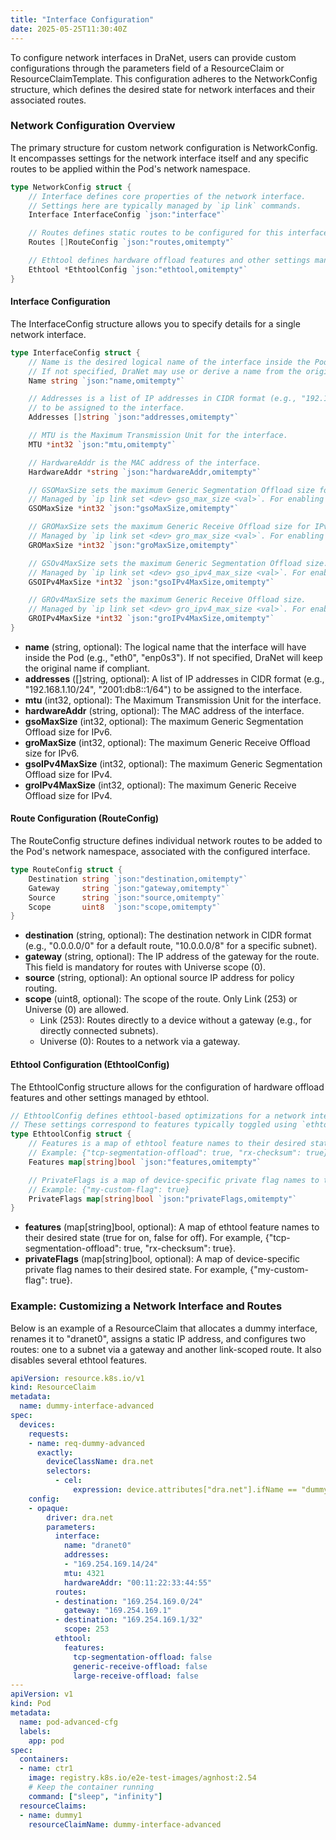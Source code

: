 ```yaml
---
title: "Interface Configuration"
date: 2025-05-25T11:30:40Z
---
```


To configure network interfaces in DraNet, users can provide custom configurations through the parameters field of a ResourceClaim or ResourceClaimTemplate. This configuration adheres to the NetworkConfig structure, which defines the desired state for network interfaces and their associated routes.

### Network Configuration Overview

The primary structure for custom network configuration is NetworkConfig. It encompasses settings for the network interface itself and any specific routes to be applied within the Pod's network namespace.

```go
type NetworkConfig struct {
	// Interface defines core properties of the network interface.
	// Settings here are typically managed by `ip link` commands.
	Interface InterfaceConfig `json:"interface"`

	// Routes defines static routes to be configured for this interface.
	Routes []RouteConfig `json:"routes,omitempty"`

	// Ethtool defines hardware offload features and other settings managed by `ethtool`.
	Ethtool *EthtoolConfig `json:"ethtool,omitempty"`
}
```

#### Interface Configuration

The InterfaceConfig structure allows you to specify details for a single network interface.

```go
type InterfaceConfig struct {
	// Name is the desired logical name of the interface inside the Pod (e.g., "net0", "eth_app").
	// If not specified, DraNet may use or derive a name from the original interface.
	Name string `json:"name,omitempty"`

	// Addresses is a list of IP addresses in CIDR format (e.g., "192.168.1.10/24")
	// to be assigned to the interface.
	Addresses []string `json:"addresses,omitempty"`

	// MTU is the Maximum Transmission Unit for the interface.
	MTU *int32 `json:"mtu,omitempty"`

	// HardwareAddr is the MAC address of the interface.
	HardwareAddr *string `json:"hardwareAddr,omitempty"`

	// GSOMaxSize sets the maximum Generic Segmentation Offload size for IPv6.
	// Managed by `ip link set <dev> gso_max_size <val>`. For enabling Big TCP.
	GSOMaxSize *int32 `json:"gsoMaxSize,omitempty"`

	// GROMaxSize sets the maximum Generic Receive Offload size for IPv6.
	// Managed by `ip link set <dev> gro_max_size <val>`. For enabling Big TCP.
	GROMaxSize *int32 `json:"groMaxSize,omitempty"`

	// GSOv4MaxSize sets the maximum Generic Segmentation Offload size.
	// Managed by `ip link set <dev> gso_ipv4_max_size <val>`. For enabling Big TCP.
	GSOIPv4MaxSize *int32 `json:"gsoIPv4MaxSize,omitempty"`

	// GROv4MaxSize sets the maximum Generic Receive Offload size.
	// Managed by `ip link set <dev> gro_ipv4_max_size <val>`. For enabling Big TCP.
	GROIPv4MaxSize *int32 `json:"groIPv4MaxSize,omitempty"`
}
```

* **name** (string, optional): The logical name that the interface will have inside the Pod (e.g., "eth0", "enp0s3"). If not specified, DraNet will keep the original name if compliant.
* **addresses** ([]string, optional): A list of IP addresses in CIDR format (e.g., "192.168.1.10/24", "2001:db8::1/64") to be assigned to the interface.
* **mtu** (int32, optional): The Maximum Transmission Unit for the interface.
* **hardwareAddr** (string, optional): The MAC address of the interface.
* **gsoMaxSize** (int32, optional): The maximum Generic Segmentation Offload size for IPv6.
* **groMaxSize** (int32, optional): The maximum Generic Receive Offload size for IPv6.
* **gsoIPv4MaxSize** (int32, optional): The maximum Generic Segmentation Offload size for IPv4.
* **groIPv4MaxSize** (int32, optional): The maximum Generic Receive Offload size for IPv4.

#### Route Configuration (RouteConfig)

The RouteConfig structure defines individual network routes to be added to the Pod's network namespace, associated with the configured interface.

```go
type RouteConfig struct {
	Destination string `json:"destination,omitempty"`
	Gateway     string `json:"gateway,omitempty"`
	Source      string `json:"source,omitempty"`
	Scope       uint8  `json:"scope,omitempty"`
}
```

* **destination** (string, optional): The destination network in CIDR format (e.g., "0.0.0.0/0" for a default route, "10.0.0.0/8" for a specific subnet).  
* **gateway** (string, optional): The IP address of the gateway for the route. This field is mandatory for routes with Universe scope (0).  
* **source** (string, optional): An optional source IP address for policy routing.  
* **scope** (uint8, optional): The scope of the route. Only Link (253) or Universe (0) are allowed.  
  * Link (253): Routes directly to a device without a gateway (e.g., for directly connected subnets).  
  * Universe (0): Routes to a network via a gateway.
 
#### Ethtool Configuration (EthtoolConfig)

The EthtoolConfig structure allows for the configuration of hardware offload features and other settings managed by ethtool.

```go
// EthtoolConfig defines ethtool-based optimizations for a network interface.
// These settings correspond to features typically toggled using `ethtool -K <dev> <feature> on|off`.
type EthtoolConfig struct {
	// Features is a map of ethtool feature names to their desired state (true for on, false for off).
	// Example: {"tcp-segmentation-offload": true, "rx-checksum": true}
	Features map[string]bool `json:"features,omitempty"`

	// PrivateFlags is a map of device-specific private flag names to their desired state.
	// Example: {"my-custom-flag": true}
	PrivateFlags map[string]bool `json:"privateFlags,omitempty"`
}
```

* **features** (map[string]bool, optional): A map of ethtool feature names to their desired state (true for on, false for off). For example, {"tcp-segmentation-offload": true, "rx-checksum": true}.
* **privateFlags** (map[string]bool, optional): A map of device-specific private flag names to their desired state. For example, {"my-custom-flag": true}.

### Example: Customizing a Network Interface and Routes

Below is an example of a ResourceClaim that allocates a dummy interface, renames it to "dranet0", assigns a static IP address, and configures two routes: one to a subnet via a gateway and another link-scoped route. It also disables several ethtool features.

```yaml
apiVersion: resource.k8s.io/v1
kind: ResourceClaim
metadata:
  name: dummy-interface-advanced
spec:
  devices:
    requests:
    - name: req-dummy-advanced
      exactly:
        deviceClassName: dra.net
        selectors:
          - cel:
              expression: device.attributes["dra.net"].ifName == "dummy3"
    config:
    - opaque:
        driver: dra.net
        parameters:
          interface:
            name: "dranet0"
            addresses:
            - "169.254.169.14/24"
            mtu: 4321
            hardwareAddr: "00:11:22:33:44:55"
          routes:
          - destination: "169.254.169.0/24"
            gateway: "169.254.169.1"
          - destination: "169.254.169.1/32"
            scope: 253
          ethtool:
            features:
              tcp-segmentation-offload: false
              generic-receive-offload: false
              large-receive-offload: false
---
apiVersion: v1
kind: Pod
metadata:
  name: pod-advanced-cfg
  labels:
    app: pod
spec:
  containers:
  - name: ctr1
    image: registry.k8s.io/e2e-test-images/agnhost:2.54
    # Keep the container running
    command: ["sleep", "infinity"]
  resourceClaims:
  - name: dummy1
    resourceClaimName: dummy-interface-advanced
```
